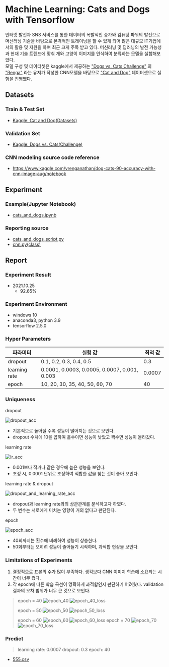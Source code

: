 # Machine Learning: Cats and Dogs with Tensorflow

인터넷 발전과 SNS 서비스를 통한 데이터의 폭발적인 증가와 컴퓨팅 파워의 발전으로 머신러닝 기술을 바탕으로 본격적인 트레이닝을 할 수 있게 되어 많은 대규모 IT기업에서의 활용 및 지원을 하며 최근 크게 주목 받고
있다. 머신러닝 및 딥러닝의 발전 가능성과 현재 기술 트렌드에 맞춰 개와 고양이 이미지를 인식하여 분류하는 모델을 실험해보았다.  
모델 구성 및 데이터셋은 kaggle에서 제공하는 ["Dogs vs. Cats Challenge"](https://www.kaggle.com/c/dogs-vs-cats/overview)
의 ["Renga"](https://www.kaggle.com/vrenganathan) 라는 유저가 작성한 CNN모델을 바탕으로
["Cat and Dog"](https://www.kaggle.com/tongpython/cat-and-dog) 데이터셋으로 실험을 진행했다.

## Datasets

### Train & Test Set

- [Kaggle: Cat and Dog(Datasets)](https://www.kaggle.com/tongpython/cat-and-dog)

### Validation Set

- [Kaggle: Dogs vs. Cats(Challenge)](https://www.kaggle.com/c/dogs-vs-cats/overview)

### CNN modeling source code reference

- https://www.kaggle.com/vrenganathan/dog-cats-90-accuracy-with-cnn-image-aug/notebook

## Experiment

### Example(Jupyter Notebook)

- [cats_and_dogs.ipynb](./cats_and_dogs.ipynb)

### Reporting source

- [cats_and_dogs_script.py](./src/cats_and_dogs_script.py)
- [cnn.py(class)](./src/cnn.py)

## Report

### Experiment Result

- 2021.10.25
    - 92.65%

### Experiment Environment

- windows 10
- anaconda3, python 3.9
- tensorflow 2.5.0

### Hyper Parameters

|파라미터|실험 값|최적 값|
|------|---|---|
|dropout|0.1, 0.2, 0.3, 0.4, 0.5|0.3|
|learning rate|0.0001, 0.0003, 0.0005, 0.0007, 0.001, 0.003|0.0007|
|epoch|10, 20, 30, 35, 40, 50, 60, 70|40|

### Uniqueness

dropout

![dropout_acc](./report/dropout_acc.png)

- 기본적으로 높아질 수록 성능이 떨어지는 것으로 보인다.
- dropout 수치에 10을 곱하여 홀수이면 성능이 낮았고 짝수면 성능이 올라갔다.

learning rate

![lr_acc](./report/learning_rate_acc.png)

- 0.001보다 작거나 같은 경우에 높은 성능을 보인다.
- 조정 시, 0.0001 단위로 조정하여 적합한 값을 찾는 것이 좋아 보인다.

learning rate & dropout

![dropout_and_learning_rate_acc](./report/dropout_and_learning_rate_acc.png)

- dropout과 learning rate와의 상관관계를 분석하고자 하였다.
- 두 변수는 서로에게 미치는 영향이 거의 없다고 판단된다.

epoch

![epoch_acc](./report/epoch_acc.png)

- 40회까지는 횟수에 비례하여 성능이 상승한다.
- 50회부터는 오히려 성능이 줄어들기 시작하며, 과적합 현상을 보인다.

### Limitations of Experiments

1. 결정적으로 표본의 수가 많이 부족하다. 생각보다 CNN 이미지 학습에 소요되는 시간이 너무 컸다.
2. 각 epoch에 따른 학습 곡선이 명확하게 과적합인지 판단하기 어려웠다. validation 결과의 오차 범위가 너무 큰 것으로 보인다.

> epoch = 40
> ![epoch_40](./report/cnn_dr=0.3_lr=0.0007_ep=40_acc.png)
> ![epoch_40_loss](./report/cnn_dr=0.3_lr=0.0007_ep=40_loss.png)
>
> epoch = 50
> ![epoch_50](./report/cnn_dr=0.3_lr=0.0007_ep=50_acc.png)
> ![epoch_50_loss](./report/cnn_dr=0.3_lr=0.0007_ep=50_loss.png)
>
> epoch = 60
> ![epoch_60](./report/cnn_dr=0.3_lr=0.0007_ep=60_acc.png)
> ![epoch_60_loss](./report/cnn_dr=0.3_lr=0.0007_ep=60_loss.png)
> epoch = 70
> ![epoch_70](./report/cnn_dr=0.3_lr=0.0007_ep=70_acc.png)
> ![epoch_70_loss](./report/cnn_dr=0.3_lr=0.0007_ep=70_loss.png)

### Predict

> learning rate: 0.0007
> dropout: 0.3
> epoch: 40

- [555.csv](./report/555.csv)